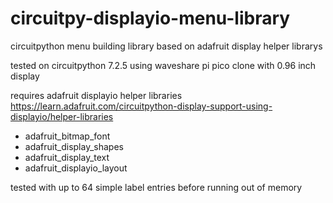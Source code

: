 # circuitpy-displayio-menu-library
circuitpython menu building library based on adafruit display helper librarys

tested on circuitpython 7.2.5 using waveshare pi pico clone with 0.96 inch display

requires adafruit displayio helper libraries
https://learn.adafruit.com/circuitpython-display-support-using-displayio/helper-libraries

- adafruit_bitmap_font
- adafruit_display_shapes
- adafruit_display_text
- adafruit_displayio_layout

tested with up to 64 simple label entries before running out of memory

